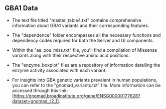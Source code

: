 ## GBA1 Data

* The text file titled "master_table4.txt" contains comprehensive information about GBA1 variants and their corresponding features.

* The "dependence" folder encompasses all the necessary functions and dependency codes required for both the Server and UI components.

* Within the "aa_pos_miss.txt" file, you'll find a compilation of Missense variants along with their respective amino acid positions.

* The "enzyme_boxplot" files are a repository of information detailing the enzyme activity associated with each variant.

* For insights into GBA genetic variants prevalent in human populations, you can refer to the "gnomad_variants.txt" file. More information can be accessed through this link: [https://gnomad.broadinstitute.org/gene/ENSG00000177628?dataset=gnomad_r2_1].